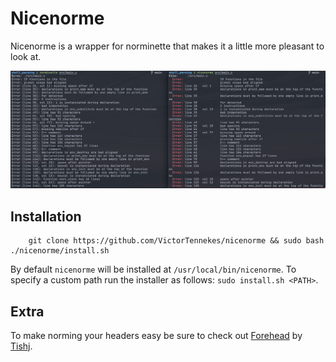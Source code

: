 # Nicenorme

Nicenorme is a wrapper for norminette that makes it a little more pleasant to look at.

![norminette](normvsnice.png)

## Installation
```
	git clone https://github.com/VictorTennekes/nicenorme && sudo bash ./nicenorme/install.sh
```
By default `nicenorme` will be installed at `/usr/local/bin/nicenorme`.
To specify a custom path run the installer as follows: `sudo install.sh <PATH>`.

## Extra
To make norming your headers easy be sure to check out [Forehead](https://github.com/Tishj/forehead) by [Tishj](https://github.com/Tishj).
